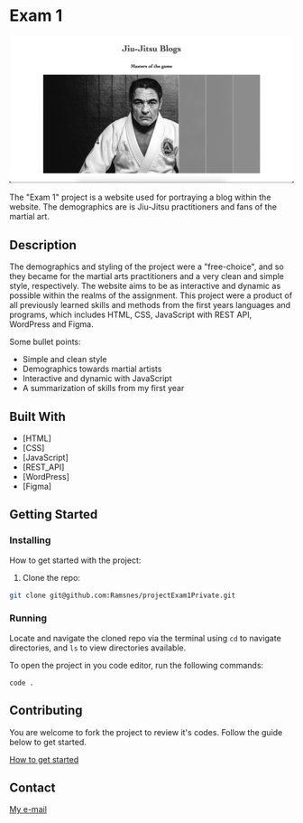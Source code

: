 # Exam 1

![image](projExamLarge.jpeg)

The "Exam 1" project is a website used for portraying a blog within the website. The demographics are is Jiu-Jitsu practitioners and fans of the martial art.

## Description

The demographics and styling of the project were a "free-choice", and so they became for the martial arts practitioners and a very clean and simple style, respectively. The website aims to be as interactive and dynamic as possible within the realms of the assignment. This project were a product of all previously learned skills and methods from the first years languages and programs, which includes HTML, CSS, JavaScript with REST API, WordPress and Figma.

Some bullet points:

- Simple and clean style
- Demographics towards martial artists
- Interactive and dynamic with JavaScript
- A summarization of skills from my first year

## Built With

- [HTML]
- [CSS]
- [JavaScript]
- [REST_API]
- [WordPress]
- [Figma]

## Getting Started

### Installing

How to get started with the project:

1. Clone the repo:

```bash
git clone git@github.com:Ramsnes/projectExam1Private.git
```

### Running

Locate and navigate the cloned repo via the terminal using `cd` to navigate directories, and `ls` to view directories available.

To open the project in you code editor, run the following commands:

```terminal
code .
```

## Contributing

You are welcome to fork the project to review it's codes. Follow the guide below to get started.

[How to get started](https://docs.github.com/en/get-started/quickstart/fork-a-repo)

## Contact

[My e-mail](morten.ramfjord@gmail.com)
